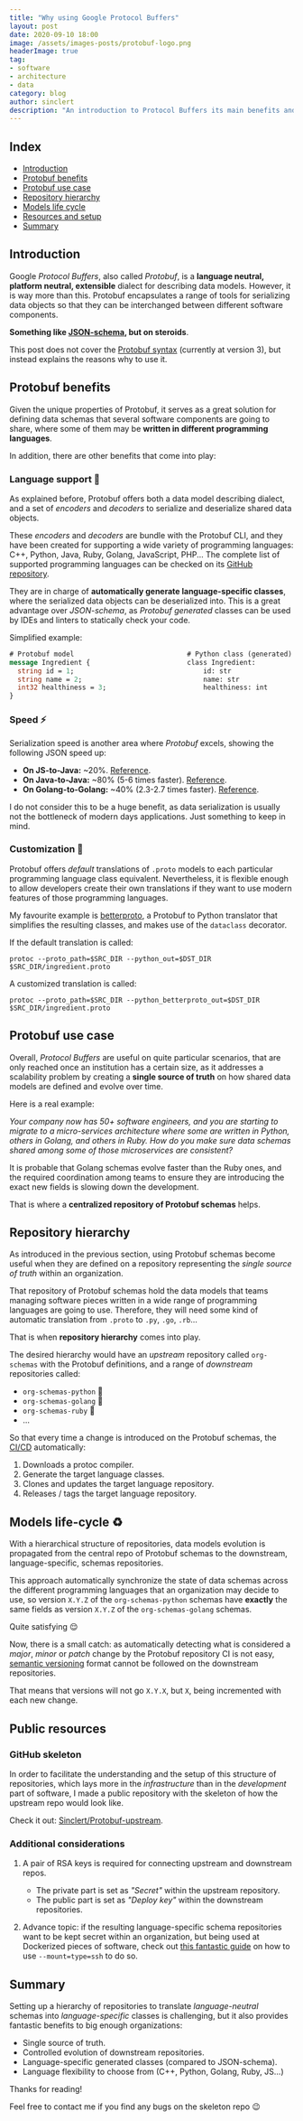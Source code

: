 ```yaml
---
title: "Why using Google Protocol Buffers"
layout: post
date: 2020-09-10 18:00
image: /assets/images-posts/protobuf-logo.png
headerImage: true
tag:
- software
- architecture
- data
category: blog
author: sinclert
description: "An introduction to Protocol Buffers its main benefits and use cases"
---
```



## Index

- [Introduction](#introduction)
- [Protobuf benefits](#protobuf-benefits)
- [Protobuf use case](#protobuf-use-case)
- [Repository hierarchy](#repository-hierarchy)
- [Models life cycle](#models-life-cycle)
- [Resources and setup](#public-resources)
- [Summary](#summary)


## Introduction
Google _Protocol Buffers_, also called _Protobuf_, is a **language neutral,
platform neutral, extensible** dialect for describing data models. However,
it is way more than this. Protobuf encapsulates a range of tools for serializing
data objects so that they can be interchanged between different software components.

**Something like [JSON-schema][json-schema-web], but on steroids**.

This post does not cover the [Protobuf syntax][protobuf-syntax] (currently at version 3),
but instead explains the reasons why to use it.


## Protobuf benefits
Given the unique properties of Protobuf, it serves as a great solution for defining
data schemas that several software components are going to share, where some of them
may be **written in different programming languages**.

In addition, there are other benefits that come into play:

### Language support 💱 
As explained before, Protobuf offers both a data model describing dialect, and a
set of _encoders_ and _decoders_ to serialize and deserialize shared data objects.

These _encoders_ and _decoders_ are bundle with the Protobuf CLI, and they have been
created for supporting a wide variety of programming languages: C++, Python, Java, Ruby, 
Golang, JavaScript, PHP... The complete list of supported programming languages can be
checked on its [GitHub repository][protobuf-repo].

They are in charge of **automatically generate language-specific classes**,
where the serialized data objects can be deserialized into. This is a great advantage
over _JSON-schema_, as _Protobuf generated_ classes can be used by IDEs and linters
to statically check your code.

Simplified example:
```protobuf
# Protobuf model                            # Python class (generated)
message Ingredient {                        class Ingredient:
  string id = 1;                                id: str
  string name = 2;                              name: str
  int32 healthiness = 3;                        healthiness: int
}
```

### Speed ⚡️
Serialization speed is another area where _Protobuf_ excels, showing the following JSON speed up:

- **On JS-to-Java:** ~20%. [Reference][performance-post-java].
- **On Java-to-Java:** ~80% (5-6 times faster). [Reference][performance-post-java].
- **On Golang-to-Golang:** ~40% (2.3-2.7 times faster). [Reference][performance-post-golang].

I do not consider this to be a huge benefit, as data serialization is usually not
the bottleneck of modern days applications. Just something to keep in mind.

### Customization 🎨
Protobuf offers _default_ translations of `.proto` models to each particular programming
language class equivalent. Nevertheless, it is flexible enough to allow developers create
their own translations if they want to use modern features of those programming languages.

My favourite example is [betterproto][better-proto-github], a Protobuf to Python
translator that simplifies the resulting classes, and makes use of the `dataclass` decorator.

If the default translation is called:
```shell script
protoc --proto_path=$SRC_DIR --python_out=$DST_DIR $SRC_DIR/ingredient.proto
```

A customized translation is called:
```shell script
protoc --proto_path=$SRC_DIR --python_betterproto_out=$DST_DIR $SRC_DIR/ingredient.proto
```


## Protobuf use case
Overall, _Protocol Buffers_ are useful on quite particular scenarios, that are only
reached once an institution has a certain size, as it addresses a scalability problem by
creating a **single source of truth** on how shared data models are defined and evolve over time.

Here is a real example:

_Your company now has 50+ software engineers, and you are starting to migrate to a micro-services
architecture where some are written in Python, others in Golang, and others in Ruby.
How do you make sure data schemas shared among some of those microservices are consistent?_

It is probable that Golang schemas evolve faster than the Ruby ones, and the required coordination
among teams to ensure they are introducing the exact new fields is slowing down the development.

That is where a **centralized repository of Protobuf schemas** helps.


## Repository hierarchy
As introduced in the previous section, using Protobuf schemas become useful when they
are defined on a repository representing the _single source of truth_ within an organization.

That repository of Protobuf schemas hold the data models that teams managing software pieces written
in a wide range of programming languages are going to use. Therefore, they will need some kind of
automatic translation from `.proto` to `.py`, `.go`, `.rb`...

That is when **repository hierarchy** comes into play.

The desired hierarchy would have an _upstream_ repository called `org-schemas`
with the Protobuf definitions, and a range of _downstream_ repositories called:
- `org-schemas-python` 🐍
- `org-schemas-golang` 🐇
- `org-schemas-ruby` 💎
- ...

So that every time a change is introduced on the Protobuf schemas, the [CI/CD][redhat-ci-cd] automatically:
1. Downloads a protoc compiler.
2. Generate the target language classes.
3. Clones and updates the target language repository.
4. Releases / tags the target language repository.


## Models life-cycle ♻️
With a hierarchical structure of repositories, data models evolution is propagated from the
central repo of Protobuf schemas to the downstream, language-specific, schemas repositories.

This approach automatically synchronize the state of data schemas across the different
programming languages that an organization may decide to use, so version `X.Y.Z` of the `org-schemas-python`
schemas have **exactly** the same fields as version `X.Y.Z` of the `org-schemas-golang` schemas.

Quite satisfying 😌

Now, there is a small catch: as automatically detecting what is considered a _major_, _minor_ or _patch_
change by the Protobuf repository CI is not easy, [semantic versioning][semantic-versioning] format
cannot be followed on the downstream repositories.

That means that versions will not go `X.Y.X`, but `X`, being incremented with each new change.


## Public resources

### GitHub skeleton
In order to facilitate the understanding and the setup of this structure of repositories,
which lays more in the _infrastructure_ than in the _development_ part of software, I made
a public repository with the skeleton of how the upstream repo would look like.

Check it out: [Sinclert/Protobuf-upstream][protobuf-skeleton-repo].

### Additional considerations
1. A pair of RSA keys is required for connecting upstream and downstream repos.
    - The private part is set as _"Secret"_ within the upstream repository.
    - The public part is set as _"Deploy key"_ within the downstream repositories.

2. Advance topic: if the resulting language-specific schema repositories want to be
kept secret within an organization, but being used at Dockerized pieces of software,
check out [this fantastic guide][docker-ssh-guide] on how to use `--mount=type=ssh` to do so.


## Summary
Setting up a hierarchy of repositories to translate _language-neutral_ schemas into
_language-specific_ classes is challenging, but it also provides fantastic benefits
to big enough organizations:

- Single source of truth.
- Controlled evolution of downstream repositories.
- Language-specific generated classes (compared to JSON-schema).
- Language flexibility to choose from (C++, Python, Golang, Ruby, JS...)

Thanks for reading!

Feel free to contact me if you find any bugs on the skeleton repo 😉


[better-proto-github]: https://github.com/danielgtaylor/python-betterproto
[docker-ssh-guide]: https://medium.com/@tonistiigi/build-secrets-and-ssh-forwarding-in-docker-18-09-ae8161d066
[json-schema-web]: https://json-schema.org
[performance-post-golang]: https://blog.usejournal.com/what-the-hell-is-protobuf-4aff084c5db4
[performance-post-java]: https://auth0.com/blog/beating-json-performance-with-protobuf/
[protobuf-skeleton-repo]: https://github.com/Sinclert/Protobuf-upstream
[protobuf-syntax]: https://developers.google.com/protocol-buffers/docs/proto3
[protobuf-repo]: https://github.com/protocolbuffers/protobuf
[redhat-ci-cd]: https://www.redhat.com/en/topics/devops/what-is-ci-cd
[semantic-versioning]: https://semver.org
